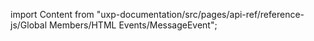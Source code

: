 
import Content from "uxp-documentation/src/pages/api-ref/reference-js/Global Members/HTML Events/MessageEvent";

<Content query="product=photoshop"/>

